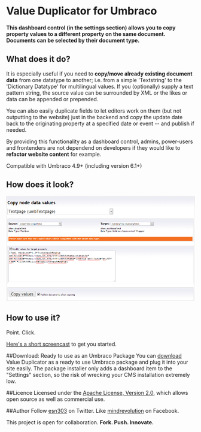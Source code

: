Value Duplicator for Umbraco
============================

**This dashboard control (in the settings section) allows you to copy property values to a different property on the same document. Documents can be selected by their document type.**

## What does it do?
It is especially useful if you need to **copy/move already existing document data** from one datatype to another; i.e. from a simple 'Textstring' to the 'Dictionary Datatype' for multilingual values. If you (optionally) supply a text pattern string, the source value can be surrounded by XML or the likes or data can be appended or prepended.

You can also easily duplicate fields to let editors work on them (but not outputting to the website) just in the backend and copy the update date back to the originating property at a specified date or event -- and publish if needed.

By providing this functionality as a dashboard control, admins, power-users and frontenders are not dependend on developers if they would like to **refactor website content** for example. 

Compatible with Umbraco 4.9+ (including version 6.1+)

## How does it look?
![Main screen](readme.md.res/ValueDuplicator-Mainscreen.png "Value Duplicator")

## How to use it?
Point. Click.

[Here's a short screencast](http://www.screenr.com/pRhH) to get you started.

##Download: Ready to use as an Umbraco Package
You can [download](http://our.umbraco.org/projects/backoffice-extensions/value-duplicator "Download the Package") Value Duplicator as a ready to use Umbraco package and plug it into your site easily. The package installer only adds a dashboard item to the "Settings" section, so the risk of wrecking your CMS installation extremely low. 

##Licence
Licensed under the [Apache License, Version 2.0](http://www.apache.org/licenses/LICENSE-2.0.html), which allows open source as well as commercial use.

##Author
Follow [esn303](https://twitter.com/esn303 "@esn303") on Twitter. Like [mindrevolution](https://www.facebook.com/mindrevolution) on Facebook. 

This project is open for collaboration. **Fork. Push. Innovate.**


